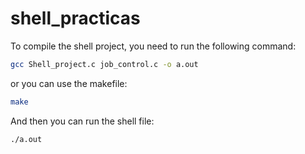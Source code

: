 # shell_practicas

To compile the shell project, you need to run the following command:

```bash
gcc Shell_project.c job_control.c -o a.out
```

or you can use the makefile:

```bash
make
```

And then you can run the shell file:

```bash
./a.out
```

